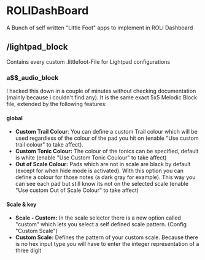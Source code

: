 # ROLIDashBoard
A Bunch of self written "Little Foot" apps to implement in ROLI Dashboard

## /lightpad_block

Contains every custom .littlefoot-File for Lightpad configurations

### a$$_audio_block

I hacked this down in a couple of minutes without checking documentation (mainly because i couldn't find any). It is the same exact 5x5 Melodic Block file, extended by the following features:

#### global
- **Custom Trail Colour**:
You can define a custom Trail colour which will be used regardless of the colour of the pad you hit on (enable "Use custom  trail colour" to take affect).
- **Custom Tonic Colour:** The colour of the tonics can be specified, default is white (enable "Use Custom Tonic Coulour" to take affect)
- **Out of Scale Colour:** Pads which are not in scale are black by default (except for when hide mode is activated). With this option you can define a colour for those notes (a dark gray for example). This way you can see each pad but still know its not on the selected scale (enable "Use custom Out of Scale Colour" to take affect)

#### Scale & key
- **Scale - Custom:** In the scale selector there is a new option called "custom" which lets you select a self defined scale pattern. (Config "Custom Scale")
- **Custom Scale:** Defines the pattern of your custom scale. Because there is no hex input type you will have to enter the integer representation of a three digit 
